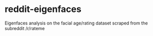 # reddit-eigenfaces
Eigenfaces analysis on the facial age/rating dataset scraped from the subreddit /r/rateme

